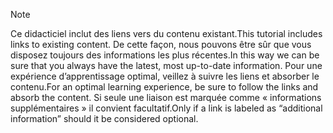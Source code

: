 > [!NOTE]
> <span data-ttu-id="5abda-101">Ce didacticiel inclut des liens vers du contenu existant.</span><span class="sxs-lookup"><span data-stu-id="5abda-101">This tutorial includes links to existing content.</span></span> <span data-ttu-id="5abda-102">De cette façon, nous pouvons être sûr que vous disposez toujours des informations les plus récentes.</span><span class="sxs-lookup"><span data-stu-id="5abda-102">In this way we can be sure that you always have the latest, most up-to-date information.</span></span> <span data-ttu-id="5abda-103">Pour une expérience d’apprentissage optimal, veillez à suivre les liens et absorber le contenu.</span><span class="sxs-lookup"><span data-stu-id="5abda-103">For an optimal learning experience, be sure to follow the links and absorb the content.</span></span> <span data-ttu-id="5abda-104">Si seule une liaison est marquée comme « informations supplémentaires » il convient facultatif.</span><span class="sxs-lookup"><span data-stu-id="5abda-104">Only if a link is labeled as “additional information” should it be considered optional.</span></span>
